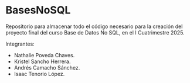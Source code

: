 # BasesNoSQL
Repositorio para almacenar todo el código necesario para la creación del proyecto final del curso Base de Datos No SQL, en el I Cuatrimestre 2025.

Integrantes: 
- Nathalie Poveda Chaves.
- Kristel Sancho Herrera.
- Andrés Camacho Sánchez.
- Isaac Tenorio López.
